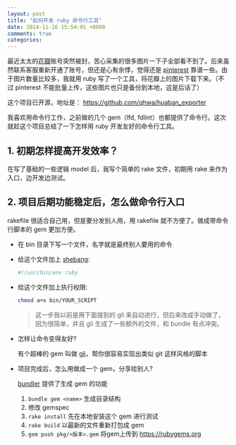 ```yaml
---
layout: post
title: "如何开发 ruby 命令行工具"
date: 2014-11-16 15:54:01 +0800
comments: true
categories: 
---
```



最近太太的[花瓣][huaban]账号突然被封，苦心采集的很多图片一下子全部看不到了。后来虽然联系客服重新开通了账号，但还是心有余悸，觉得还是 [pinterest](http://www.pinterest.com/) 靠谱一些。由于图片数量比较多，我就用 ruby 写了一个工具，将花瓣上的图片下载下来。（不过 pinterest 不能批量上传，这些图片也只是备份到本地，这是后话了）

这个项目已开源，地址是：
https://github.com/qhwa/huaban_exporter

我喜欢用命令行工作，之前做的几个 gem（lfd, fdlint）也都提供了命令行。这次就趁这个项目总结了一下怎样用 ruby 开发友好的命令行工具。

## 1. 初期怎样提高开发效率？

在写了基础的一些逻辑 model 后，我写个简单的 rake 文件，初期用 rake 来作为入口，边开发边测试。

## 2. 项目后期功能稳定后，怎么做命令行入口

rakefile 很适合自己用，但是要分发别人用，用 rakefile 就不方便了。做成带命令行脚本的 gem 更加方便。

* 在 bin 目录下写一个文件，名字就是最终别人要用的命令
* 给这个文件加上 [shebang](http://zh.wikipedia.org/zh-cn/Shebang):

    ~~~sh
    #!/usr/bin/env ruby
    ~~~

* 给这个文件加上执行权限:

    ~~~sh
    chmod a+x bin/YOUR_SCRIPT
    ~~~

    > 这一步我以前是用下面提到的 gli 来自动进行，但后来改成手动做了，因为很简单，并且 gli 生成了一些额外的文件，和 bundle 有点冲突。

* 怎样让命令变得友好?

    有个超棒的 gem 叫做 [gli][gli]，帮你很容易实现出类似 git 这样风格的脚本


* 项目完成后，怎么用做成一个 gem，分享给别人?

    [bundler][bundler] 提供了生成 gem 的功能

    1. `bundle gem <name>` 生成目录结构
    2. 修改 gemspec
    3. `rake install` 先在本地安装这个 gem 进行测试
    4. `rake build`   以最新的文件重新打包成 gem
    5. `gem push pkg/<版本>.gem` 将gem上传到 https://rubygems.org


[huaban]: http://www.huaban.com
[proj]: https://github.com/qhwa/huaban_exporter
[gli]: https://github.com/davetron5000/gli
[bundler]: http://bundler.io/
